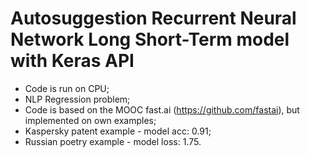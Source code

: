 # Autosuggestion Recurrent Neural Network Long Short-Term model with Keras API
- Code is run on CPU;
- NLP Regression problem;
- Code is based on the MOOC fast.ai (https://github.com/fastai), but implemented on own examples;
- Kaspersky patent example - model acc: 0.91;
- Russian poetry example - model loss: 1.75.
